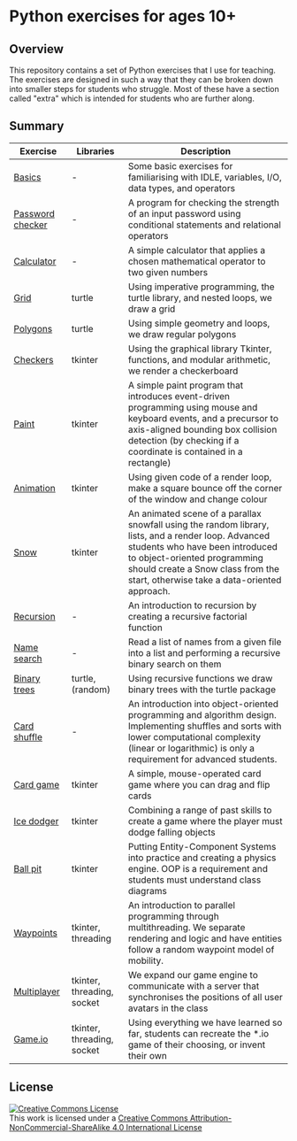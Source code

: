 # Python exercises for ages 10+

## Overview

This repository contains a set of Python exercises that I use for teaching. The exercises are designed in such a way that they can be broken down into smaller steps for students who struggle. Most of these have a section called "extra" which is intended for students who are further along.

## Summary

| Exercise                 | Libraries                  | Description                                                                                                                                                                                                                                                |
|--------------------------|----------------------------|------------------------------------------------------------------------------------------------------------------------------------------------------------------------------------------------------------------------------------------------------------|
| [Basics](basics)         | -                          | Some basic exercises for familiarising with IDLE, variables, I/O, data types, and operators                                                                                                                                                                |
| [Password checker](pass) | -                          | A program for checking the strength of an input password using conditional statements and relational operators                                                                                                                                             |
| [Calculator](calc)       | -                          | A simple calculator that applies a chosen mathematical operator to two given numbers                                                                                                                                                                       |
| [Grid](grid)             | turtle                     | Using imperative programming, the turtle library, and nested loops, we draw a grid                                                                                                                                                                         |
| [Polygons](shapes)       | turtle                     | Using simple geometry and loops, we draw regular polygons                                                                                                                                                                                                  |
| [Checkers](checkers)     | tkinter                    | Using the graphical library Tkinter, functions, and modular arithmetic, we render a checkerboard                                                                                                                                                           |
| [Paint](paint)           | tkinter                    | A simple paint program that introduces event-driven programming using mouse and keyboard events, and a precursor to axis-aligned bounding box collision detection (by checking if a coordinate is contained in a rectangle)                                |
| [Animation](animation)   | tkinter                    | Using given code of a render loop, make a square bounce off the corner of the window and change colour                                                                                                                                                     |
| [Snow](snow)             | tkinter                    | An animated scene of a parallax snowfall using the random library, lists, and a render loop. Advanced students who have been introduced to object-oriented programming should create a Snow class from the start, otherwise take a data-oriented approach. |
| [Recursion](recursion)   | -                          | An introduction to recursion by creating a recursive factorial function                                                                                                                                                                                    |
| [Name search](search)    | -                          | Read a list of names from a given file into a list and performing a recursive binary search on them                                                                                                                                                        |
| [Binary trees](trees)    | turtle, (random)           | Using recursive functions we draw binary trees with the turtle package                                                                                                                                                                                     |
| [Card shuffle](shuffle)  | -                          | An introduction into object-oriented programming and algorithm design. Implementing shuffles and sorts with lower computational complexity (linear or logarithmic) is only a requirement for advanced students.                                            |
| [Card game](cards)       | tkinter                    | A simple, mouse-operated card game where you can drag and flip cards                                                                                                                                                                                       |
| [Ice dodger](ice)        | tkinter                    | Combining a range of past skills to create a game where the player must dodge falling objects                                                                                                                                                              |
| [Ball pit](balls)        | tkinter                    | Putting Entity-Component Systems into practice and creating a physics engine. OOP is a requirement and students must understand class diagrams                                                                                                             |
| [Waypoints](threads)     | tkinter, threading         | An introduction to parallel programming through multithreading. We separate rendering and logic and have entities follow a random waypoint model of mobility.                                                                                              |
| [Multiplayer](network)   | tkinter, threading, socket | We expand our game engine to communicate with a server that synchronises the positions of all user avatars in the class                                                                                                                                    |
| [Game.io](game)          | tkinter, threading, socket | Using everything we have learned so far, students can recreate the *.io game of their choosing, or invent their own                                                                                                                                        |

## License

<a rel="license" href="http://creativecommons.org/licenses/by-nc-sa/4.0/"><img alt="Creative Commons License" style="border-width:0" src="https://i.creativecommons.org/l/by-nc-sa/4.0/88x31.png" /></a><br />This work is licensed under a <a rel="license" href="http://creativecommons.org/licenses/by-nc-sa/4.0/">Creative Commons Attribution-NonCommercial-ShareAlike 4.0 International License</a>
